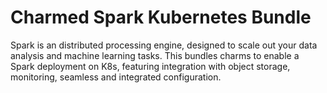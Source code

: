 # Charmed Spark Kubernetes Bundle

Spark is an distributed processing engine, designed to scale out your data 
analysis and machine learning tasks. This bundles charms to enable a Spark 
deployment on K8s, featuring integration with object storage, monitoring,
seamless and integrated configuration.

